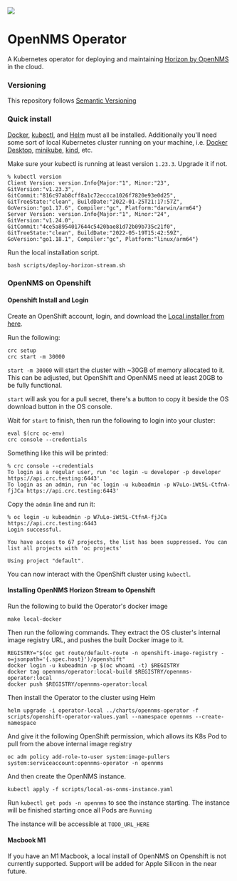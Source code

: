 ![](https://www.opennms.com/wp-content/uploads/2021/04/OpenNMS_Horizontal-Logo_Light-BG-retina-website-300x56.png)

# OpenNMS Operator

A Kubernetes operator for deploying and maintaining [Horizon by OpenNMS](https://github.com/OpenNMS-Cloud/opennms) in the cloud.

### Versioning

This repository follows [Semantic Versioning](https://semver.org/)

### Quick install

[Docker](https://docs.docker.com/engine/install/), [kubectl](https://kubernetes.io/docs/tasks/tools/), and [Helm](https://helm.sh/docs/intro/install/) must all be installed. 
Additionally you'll need some sort of local Kubernetes cluster running on your machine, i.e. [Docker Desktop](https://docs.docker.com/desktop/kubernetes/), [minikube](https://minikube.sigs.k8s.io/docs/start/), [kind](https://kind.sigs.k8s.io/docs/user/quick-start/), etc.  


Make sure your kubectl is running at least version `1.23.3`. Upgrade it if not.

```aidl
% kubectl version
Client Version: version.Info{Major:"1", Minor:"23", GitVersion:"v1.23.3", GitCommit:"816c97ab8cff8a1c72eccca1026f7820e93e0d25", GitTreeState:"clean", BuildDate:"2022-01-25T21:17:57Z", GoVersion:"go1.17.6", Compiler:"gc", Platform:"darwin/arm64"}
Server Version: version.Info{Major:"1", Minor:"24", GitVersion:"v1.24.0", GitCommit:"4ce5a8954017644c5420bae81d72b09b735c21f0", GitTreeState:"clean", BuildDate:"2022-05-19T15:42:59Z", GoVersion:"go1.18.1", Compiler:"gc", Platform:"linux/arm64"}
```

Run the local installation script.
```
bash scripts/deploy-horizon-stream.sh
```

### OpenNMS on Openshift

#### Openshift Install and Login

Create an OpenShift account, login, and download the [Local installer from here](https://console.redhat.com/openshift/create/local).

Run the following:

```
crc setup
crc start -m 30000
```

`start -m 30000` will start the cluster with ~30GB of memory allocated to it. This can be adjusted, but OpenShift and OpenNMS need at least 20GB to be fully functional.

`start` will ask you for a pull secret, there's a button to copy it beside the OS download button in the OS console. 

Wait for `start` to finish, then run the following to login into your cluster:

```
eval $(crc oc-env)
crc console --credentials
```

Something like this will be printed:

```
% crc console --credentials
To login as a regular user, run 'oc login -u developer -p developer https://api.crc.testing:6443'.
To login as an admin, run 'oc login -u kubeadmin -p W7uLo-iWt5L-CtfnA-fjJCa https://api.crc.testing:6443'
```

Copy the `admin` line and run it:

```
% oc login -u kubeadmin -p W7uLo-iWt5L-CtfnA-fjJCa https://api.crc.testing:6443
Login successful.

You have access to 67 projects, the list has been suppressed. You can list all projects with 'oc projects'

Using project "default".
```

You can now interact with the OpenShift cluster using `kubectl`.

#### Installing OpenNMS Horizon Stream to Openshift

Run the following to build the Operator's docker image

```
make local-docker
```

Then run the following commands. They extract the OS cluster's internal image registry URL, and pushes the built Docker image to it. 

```
REGISTRY="$(oc get route/default-route -n openshift-image-registry -o=jsonpath='{.spec.host}')/openshift"
docker login -u kubeadmin -p $(oc whoami -t) $REGISTRY
docker tag opennms/operator:local-build $REGISTRY/opennms-operator:local
docker push $REGISTRY/opennms-operator:local
```

Then install the Operator to the cluster using Helm

```
helm upgrade -i operator-local ../charts/opennms-operator -f scripts/openshift-operator-values.yaml --namespace opennms --create-namespace
```

And give it the following OpenShift permission, which allows its K8s Pod to pull from the above internal image registry

```
oc adm policy add-role-to-user system:image-pullers system:serviceaccount:opennms-operator -n opennms
```

And then create the OpenNMS instance.

```
kubectl apply -f scripts/local-os-onms-instance.yaml
```

Run `kubectl get pods -n opennms` to see the instance starting. The instance will be finished starting once all Pods are `Running`

The instance will be accessible at `TODO_URL_HERE`

#### Macbook M1

If you have an M1 Macbook, a local install of OpenNMS on Openshift is not currently supported. Support will be added for Apple Silicon in the near future. 





